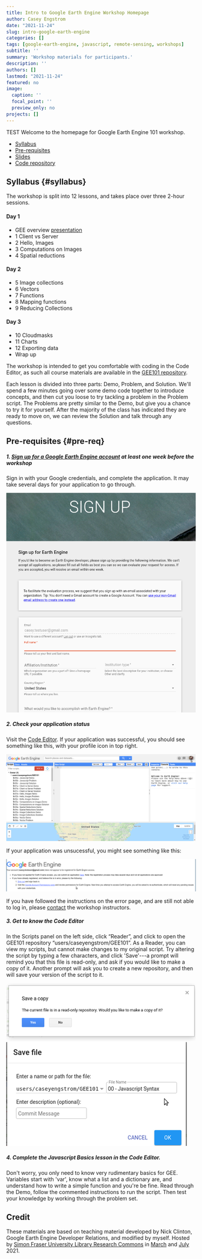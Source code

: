 ```yaml
---
title: Intro to Google Earth Engine Workshop Homepage
author: Casey Engstrom
date: "2021-11-24"
slug: intro-google-earth-engine
categories: []
tags: [google-earth-engine, javascript, remote-sensing, workshops]
subtitle: ''
summary: 'Workshop materials for participants.'
description: ''
authors: []
lastmod: "2021-11-24"
featured: no
image:
  caption: ''
  focal_point: ''
  preview_only: no
projects: []
---
```


TEST Welcome to the homepage for Google Earth Engine 101 workshop. 

- [Syllabus](#syllabus)
- [Pre-requisites](#pre-req)
- [Slides](https://docs.google.com/presentation/d/156572dqZvHS-58NtxL7zy0mAW6FZNdfOhZmV2z8rkoQ/edit?usp=sharing&resourcekey=0-N1RJmtJfHqFXoA0Q56YjWg)
- [Code repository](https://code.earthengine.google.com/?accept_repo=users/caseyengstrom/GEE101)


## Syllabus {#syllabus}

The workshop is split into 12 lessons, and takes place over three 2-hour sessions.

#### Day 1
- GEE overview [presentation](https://docs.google.com/presentation/d/156572dqZvHS-58NtxL7zy0mAW6FZNdfOhZmV2z8rkoQ/edit?usp=sharing&resourcekey=0-N1RJmtJfHqFXoA0Q56YjWg)
- 1 Client vs Server
- 2 Hello, Images
- 3 Computations on Images
- 4 Spatial reductions

#### Day 2
- 5 Image collections
- 6 Vectors
- 7 Functions
- 8 Mapping functions
- 9 Reducing Collections

#### Day 3
- 10 Cloudmasks
- 11 Charts
- 12 Exporting data
- Wrap up

The workshop is intended to get you comfortable with coding in the Code Editor, as such all course materials are available in the [GEE101 repository](https://code.earthengine.google.com/?accept_repo=users/caseyengstrom/GEE101). 

Each lesson is divided into three parts: Demo, Problem, and Solution. We'll spend a few minutes going over some demo code together to introduce concepts, and then cut you loose to try tackling a problem in the Problem script. The Problems are pretty similar to the Demo, but give you a chance to try it for yourself. After the majority of the class has indicated they are ready to move on, we can review the Solution and talk through any questions.



## Pre-requisites {#pre-req}

##### 1. [Sign up for a Google Earth Engine account](signup.earthengine.google.com) at least one week before the workshop

Sign in with your Google credentials, and complete the application. It may take several days for your application to go through. 

![gee-signup](gee-signup.png)

##### 2. Check your application status

Visit the [Code Editor](https://code.earthengine.google.com/?accept_repo=users/caseyengstrom/GEE101). If your application was successful, you should see something like this, with your profile icon in top right.

![code-editor](code-editor.png)

If your application was unsucessful, you might see something like this:

![application-denied](application-denied.png)

If you have followed the instructions on the error page, and are still not able to log in, please [contact](mailto:s_zhang@sfu.ca) the workshop instructors.


##### 3. Get to know the Code Editor

In the Scripts panel on the left side, click “Reader”, and click to open the GEE101 repository “users/caseyengstrom/GEE101”. As a Reader, you can view my scripts, but cannot make changes to my original script. Try altering the script by typing a few characters, and click 'Save'---a prompt will remind you that this file is read-only, and ask if you would like to make a copy of it. Another prompt will ask you to create a new repository, and then will save your version of the script to it.  

![save1](save1.png)
![save2](save2.png)

##### 4. Complete the Javascript Basics lesson in the Code Editor.

Don't worry, you only need to know very rudimentary basics for GEE. Variables start with 'var', know what a list and a dictionary are, and understand how to write a simple function and you're be fine. Read through the Demo, follow the commented instructions to run the script. Then test your knowledge by working through the problem set. 


## Credit

These materials are based on teaching material developed by Nick Clinton, Google Earth Engine Developer Relations, and modified by myself. Hosted by [Simon Fraser University Library Research Commons](https://www.lib.sfu.ca/about/branches-depts/rc) in [March](https://www.lib.sfu.ca/find/other-materials/data-gis/gis/36086) and [July](https://www.lib.sfu.ca/find/other-materials/data-gis/gis/satellite-image-analysis-google-earth-engine-online) 2021.
